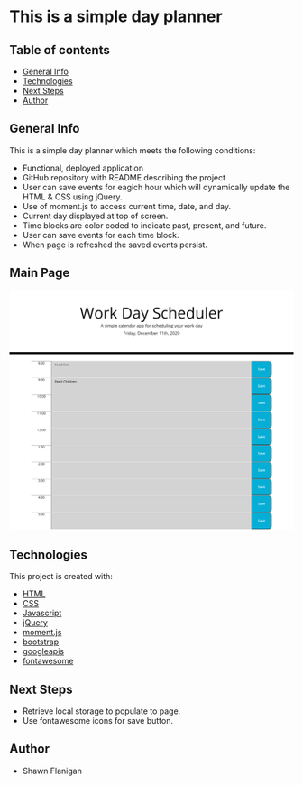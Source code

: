 # This is a simple day planner
## Table of contents
- [General Info](#general-info)
- [Technologies](#technologies)
- [Next Steps](#next-Steps)
- [Author](#author)
## General Info
This is a simple day planner which meets the following conditions:
* Functional, deployed application
* GitHub repository with README describing the project
* User can save events for eagich hour which will dynamically update the HTML & CSS using jQuery.
* Use of moment.js to access current time, date, and day.
* Current day displayed at top of screen.
* Time blocks are color coded to indicate past, present, and future.
* User can save events for each time block.
* When page is refreshed the saved events persist.
## Main Page
![Main Page](./assets/dayPlanner.png)
## Technologies
This project is created with:
- [HTML](https://html.com/)
- [CSS](https://www.w3.org/Style/CSS/Overview.en.html)
- [Javascript](https://www.javascript.com/)
- [jQuery](https://jquery.com/)
- [moment.js](https://momentjs.com/)
- [bootstrap](https://getbootstrap.com/)
- [googleapis](https://developers.google.com/apis-explorer)
- [fontawesome](https://fontawesome.com/)
## Next Steps
- Retrieve local storage to populate to page. 
- Use fontawesome icons for save button.
## Author
- Shawn Flanigan